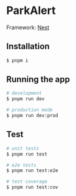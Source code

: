 # ParkAlert
Framework: [Nest](https://github.com/nestjs/nest) 

## Installation

```bash
$ pnpm i
```

## Running the app

```bash
# development
$ pnpm run dev

# production mode
$ pnpm run dev:prod
```

## Test

```bash
# unit tests
$ pnpm run test

# e2e tests
$ pnpm run test:e2e

# test coverage
$ pnpm run test:cov
```